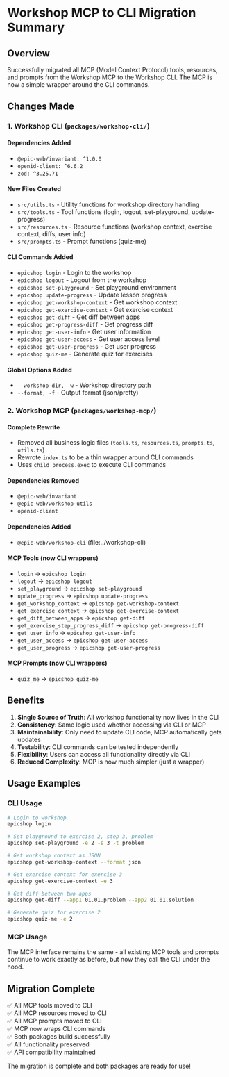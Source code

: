 # Workshop MCP to CLI Migration Summary

## Overview

Successfully migrated all MCP (Model Context Protocol) tools, resources, and prompts from the Workshop MCP to the Workshop CLI. The MCP is now a simple wrapper around the CLI commands.

## Changes Made

### 1. Workshop CLI (`packages/workshop-cli/`)

#### Dependencies Added
- `@epic-web/invariant: ^1.0.0`
- `openid-client: ^6.6.2`
- `zod: ^3.25.71`

#### New Files Created
- `src/utils.ts` - Utility functions for workshop directory handling
- `src/tools.ts` - Tool functions (login, logout, set-playground, update-progress)
- `src/resources.ts` - Resource functions (workshop context, exercise context, diffs, user info)
- `src/prompts.ts` - Prompt functions (quiz-me)

#### CLI Commands Added
- `epicshop login` - Login to the workshop
- `epicshop logout` - Logout from the workshop
- `epicshop set-playground` - Set playground environment
- `epicshop update-progress` - Update lesson progress
- `epicshop get-workshop-context` - Get workshop context
- `epicshop get-exercise-context` - Get exercise context
- `epicshop get-diff` - Get diff between apps
- `epicshop get-progress-diff` - Get progress diff
- `epicshop get-user-info` - Get user information
- `epicshop get-user-access` - Get user access level
- `epicshop get-user-progress` - Get user progress
- `epicshop quiz-me` - Generate quiz for exercises

#### Global Options Added
- `--workshop-dir, -w` - Workshop directory path
- `--format, -f` - Output format (json/pretty)

### 2. Workshop MCP (`packages/workshop-mcp/`)

#### Complete Rewrite
- Removed all business logic files (`tools.ts`, `resources.ts`, `prompts.ts`, `utils.ts`)
- Rewrote `index.ts` to be a thin wrapper around CLI commands
- Uses `child_process.exec` to execute CLI commands

#### Dependencies Removed
- `@epic-web/invariant`
- `@epic-web/workshop-utils`
- `openid-client`

#### Dependencies Added
- `@epic-web/workshop-cli` (file:../workshop-cli)

#### MCP Tools (now CLI wrappers)
- `login` → `epicshop login`
- `logout` → `epicshop logout`
- `set_playground` → `epicshop set-playground`
- `update_progress` → `epicshop update-progress`
- `get_workshop_context` → `epicshop get-workshop-context`
- `get_exercise_context` → `epicshop get-exercise-context`
- `get_diff_between_apps` → `epicshop get-diff`
- `get_exercise_step_progress_diff` → `epicshop get-progress-diff`
- `get_user_info` → `epicshop get-user-info`
- `get_user_access` → `epicshop get-user-access`
- `get_user_progress` → `epicshop get-user-progress`

#### MCP Prompts (now CLI wrappers)
- `quiz_me` → `epicshop quiz-me`

## Benefits

1. **Single Source of Truth**: All workshop functionality now lives in the CLI
2. **Consistency**: Same logic used whether accessing via CLI or MCP
3. **Maintainability**: Only need to update CLI code, MCP automatically gets updates
4. **Testability**: CLI commands can be tested independently
5. **Flexibility**: Users can access all functionality directly via CLI
6. **Reduced Complexity**: MCP is now much simpler (just a wrapper)

## Usage Examples

### CLI Usage
```bash
# Login to workshop
epicshop login

# Set playground to exercise 2, step 3, problem
epicshop set-playground -e 2 -s 3 -t problem

# Get workshop context as JSON
epicshop get-workshop-context --format json

# Get exercise context for exercise 3
epicshop get-exercise-context -e 3

# Get diff between two apps
epicshop get-diff --app1 01.01.problem --app2 01.01.solution

# Generate quiz for exercise 2
epicshop quiz-me -e 2
```

### MCP Usage
The MCP interface remains the same - all existing MCP tools and prompts continue to work exactly as before, but now they call the CLI under the hood.

## Migration Complete

✅ All MCP tools moved to CLI  
✅ All MCP resources moved to CLI  
✅ All MCP prompts moved to CLI  
✅ MCP now wraps CLI commands  
✅ Both packages build successfully  
✅ All functionality preserved  
✅ API compatibility maintained  

The migration is complete and both packages are ready for use!